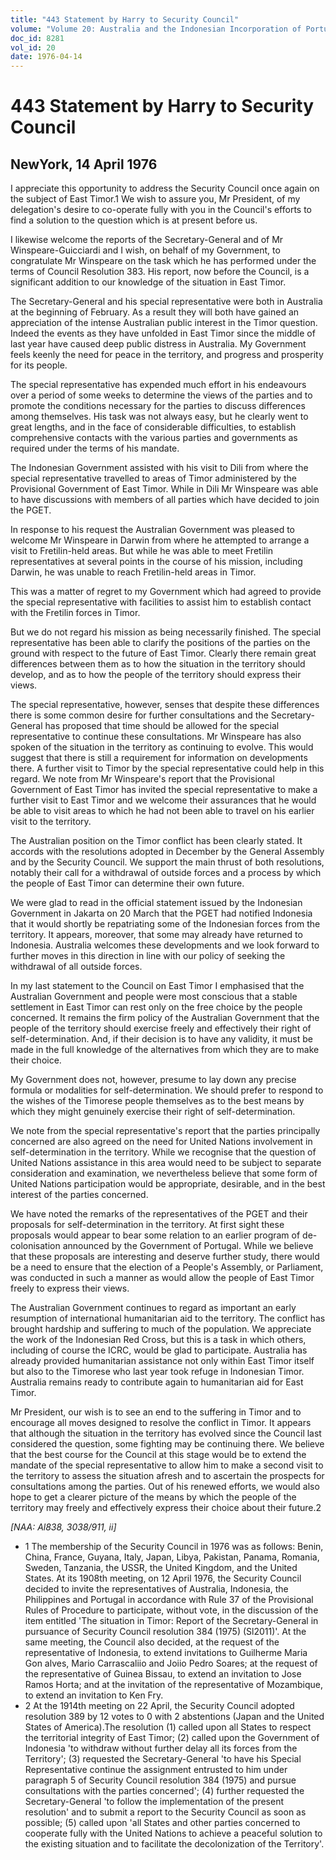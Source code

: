 ```yaml
---
title: "443 Statement by Harry to Security Council"
volume: "Volume 20: Australia and the Indonesian Incorporation of Portuguese Timor, 1974-1976"
doc_id: 8281
vol_id: 20
date: 1976-04-14
---
```


# 443 Statement by Harry to Security Council

## NewYork, 14 April 1976

I appreciate this opportunity to address the Security Council once again on the subject of East Timor.1 We wish to assure you, Mr President, of my delegation's desire to co-operate fully with you in the Council's efforts to find a solution to the question which is at present before us.

I likewise welcome the reports of the Secretary-General and of Mr Winspeare-Guicciardi and I wish, on behalf of my Government, to congratulate Mr Winspeare on the task which he has performed under the terms of Council Resolution 383. His report, now before the Council, is a significant addition to our knowledge of the situation in East Timor.

The Secretary-General and his special representative were both in Australia at the beginning of February. As a result they will both have gained an appreciation of the intense Australian public interest in the Timor question. Indeed the events as they have unfolded in East Timor since the middle of last year have caused deep public distress in Australia. My Government feels keenly the need for peace in the territory, and progress and prosperity for its people.

The special representative has expended much effort in his endeavours over a period of some weeks to determine the views of the parties and to promote the conditions necessary for the parties to discuss differences among themselves. His task was not always easy, but he clearly went to great lengths, and in the face of considerable difficulties, to establish comprehensive contacts with the various parties and governments as required under the terms of his mandate.

The Indonesian Government assisted with his visit to Dili from where the special representative travelled to areas of Timor administered by the Provisional Government of East Timor. While in Dili Mr Winspeare was able to have discussions with members of all parties which have decided to join the PGET.

In response to his request the Australian Government was pleased to welcome Mr Winspeare in Darwin from where he attempted to arrange a visit to Fretilin-held areas. But while he was able to meet Fretilin representatives at several points in the course of his mission, including Darwin, he was unable to reach Fretilin-held areas in Timor.

This was a matter of regret to my Government which had agreed to provide the special representative with facilities to assist him to establish contact with the Fretilin forces in Timor.

But we do not regard his mission as being necessarily finished. The special representative has been able to clarify the positions of the parties on the ground with respect to the future of East Timor. Clearly there remain great differences between them as to how the situation in the territory should develop, and as to how the people of the territory should express their views.

The special representative, however, senses that despite these differences there is some common desire for further consultations and the Secretary-General has proposed that time should be allowed for the special representative to continue these consultations. Mr Winspeare has also spoken of the situation in the territory as continuing to evolve. This would suggest that there is still a requirement for information on developments there. A further visit to Timor by the special representative could help in this regard. We note from Mr Winspeare's report that the Provisional Government of East Timor has invited the special representative to make a further visit to East Timor and we welcome their assurances that he would be able to visit areas to which he had not been able to travel on his earlier visit to the territory.

The Australian position on the Timor conflict has been clearly stated. It accords with the resolutions adopted in December by the General Assembly and by the Security Council. We support the main thrust of both resolutions, notably their call for a withdrawal of outside forces and a process by which the people of East Timor can determine their own future.

We were glad to read in the official statement issued by the Indonesian Government in Jakarta on 20 March that the PGET had notified Indonesia that it would shortly be repatriating some of the Indonesian forces from the territory. It appears, moreover, that some may already have returned to Indonesia. Australia welcomes these developments and we look forward to further moves in this direction in line with our policy of seeking the withdrawal of all outside forces.

In my last statement to the Council on East Timor I emphasised that the Australian Government and people were most conscious that a stable settlement in East Timor can rest only on the free choice by the people concerned. It remains the firm policy of the Australian Government that the people of the territory should exercise freely and effectively their right of self-determination. And, if their decision is to have any validity, it must be made in the full knowledge of the alternatives from which they are to make their choice.

My Government does not, however, presume to lay down any precise formula or modalities for self-determination. We should prefer to respond to the wishes of the Timorese people themselves as to the best means by which they might genuinely exercise their right of self­-determination.

We note from the special representative's report that the parties principally concerned are also agreed on the need for United Nations involvement in self-determination in the territory. While we recognise that the question of United Nations assistance in this area would need to be subject to separate consideration and examination, we nevertheless believe that some form of United Nations participation would be appropriate, desirable, and in the best interest of the parties concerned.

We have noted the remarks of the representatives of the PGET and their proposals for self-determination in the territory. At first sight these proposals would appear to bear some relation to an earlier program of de-colonisation announced by the Government of Portugal. While we believe that these proposals are interesting and deserve further study, there would be a need to ensure that the election of a People's Assembly, or Parliament, was conducted in such a manner as would allow the people of East Timor freely to express their views.

The Australian Government continues to regard as important an early resumption of international humanitarian aid to the territory. The conflict has brought hardship and suffering to much of the population. We appreciate the work of the Indonesian Red Cross, but this is a task in which others, including of course the ICRC, would be glad to participate. Australia has already provided humanitarian assistance not only within East Timor itself but also to the Timorese who last year took refuge in Indonesian Timor. Australia remains ready to contribute again to humanitarian aid for East Timor.

Mr President, our wish is to see an end to the suffering in Timor and to encourage all moves designed to resolve the conflict in Timor. It appears that although the situation in the territory has evolved since the Council last considered the question, some fighting may be continuing there. We believe that the best course for the Council at this stage would be to extend the mandate of the special representative to allow him to make a second visit to the territory to assess the situation afresh and to ascertain the prospects for consultations among the parties. Out of his renewed efforts, we would also hope to get a clearer picture of the means by which the people of the territory may freely and effectively express their choice about their future.2

_[NAA: Al838, 3038/911, ii]_

  * 1 The membership of the Security Council in 1976 was as follows: Benin, China, France, Guyana, Italy, Japan, Libya, Pakistan, Panama, Romania, Sweden, Tanzania, the USSR, the United Kingdom, and the United States. At its 1908th meeting, on 12 April 1976, the Security Council decided to invite the representatives of Australia, Indonesia, the Philippines and Portugal in accordance with Rule 37 of the Provisional Rules of Procedure to participate, without vote, in the discussion of the item entitled 'The situation in Timor: Report of the Secretary­-General in pursuance of Security Council resolution 384 (1975) (Sl2011)'. At the same meeting, the Council also decided, at the request of the representative of Indonesia, to extend invitations to Guilherme Maria Gon alves, Mario Carrascaliio and Joiio Pedro Soares; at the request of the representative of Guinea Bissau, to extend an invitation to Jose Ramos Horta; and at the invitation of the representative of Mozambique, to extend an invitation to Ken Fry.
  * 2 At the 1914th meeting on 22 April, the Security Council adopted resolution 389 by 12 votes to 0 with 2 abstentions (Japan and the United States of America).The resolution (1) called upon all States to respect the territorial integrity of East Timor; (2) called upon the Government of Indonesia 'to withdraw without further delay all its forces from the Territory'; (3) requested the Secretary-General 'to have his Special Representative continue the assignment entrusted to him under paragraph 5 of Security Council resolution 384 (1975) and pursue consultations with the parties concerned'; (4) further requested the Secretary-General 'to follow the implementation of the present resolution' and to submit a report to the Security Council as soon as possible; (5) called upon 'all States and other parties concerned to cooperate fully with the United Nations to achieve a peaceful solution to the existing situation and to facilitate the decolonization of the Territory'.


